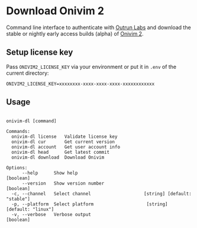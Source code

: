 Download Onivim 2
=================

Command line interface to authenticate with [Outrun Labs](https://www.outrunlabs.com/) and download the stable or nightly early access builds (alpha) of [Onivim 2](https://www.onivim.io/).

## Setup license key

Pass `ONIVIM2_LICENSE_KEY` via your environment or put it in `.env` of the current directory:

```
ONIVIM2_LICENSE_KEY=xxxxxxxx-xxxx-xxxx-xxxx-xxxxxxxxxxxx
```

## Usage

```

onivim-dl [command]

Commands:
  onivim-dl license   Validate license key
  onivim-dl cur       Get current version
  onivim-dl account   Get user account info
  onivim-dl head      Get latest commit
  onivim-dl download  Download Onivim

Options:
      --help      Show help                                            [boolean]
      --version   Show version number                                  [boolean]
  -c, --channel   Select channel                    [string] [default: "stable"]
  -p, --platform  Select platform                    [string] [default: "linux"]
  -v, --verbose   Verbose output                                       [boolean]

```
